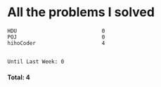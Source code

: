 # All the problems I solved

```Codeforces                    0
HDU                           0
POJ                           0
hihoCoder                     4


Until Last Week: 0

```
#### Total: 4
